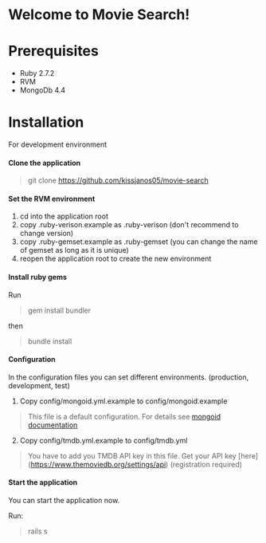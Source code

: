 # Welcome to Movie Search!

# Prerequisites
 - Ruby 2.7.2
 - RVM
 - MongoDb 4.4

# Installation
For development environment
#### Clone the application
> git clone https://github.com/kissjanos05/movie-search

#### Set the RVM environment
1. cd into the application root
2. copy .ruby-verison.example as .ruby-verison (don't recommend to change version)
3. copy .ruby-gemset.example as .ruby-gemset (you can change the name of gemset as long as it is unique)
4. reopen the application root to create the new environment

#### Install ruby gems
Run
> gem install bundler

  then  

> bundle install

#### Configuration
In the configuration files you can set different environments. (production, development, test)

1. Copy config/mongoid.yml.example to config/mongoid.example

> This file is a default configuration. For details see [mongoid documentation](https://www.mongodb.com/docs/mongoid/8.0/tutorials/getting-started-rails7/index.html?_ga=2.94403292.1711009242.1679514770-758219275.1679134778#configure-for-self-managed-mongodb)

2. Copy config/tmdb.yml.example to config/tmdb.yml

> You have to add you TMDB API key in this file.  Get your API key [here] (https://www.themoviedb.org/settings/api) (registration required)

#### Start the application
You can start the application now.

Run:
> rails s
